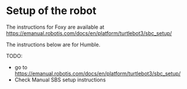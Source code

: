 # Setup of the robot

The instructions for Foxy are available at https://emanual.robotis.com/docs/en/platform/turtlebot3/sbc_setup/

The instructions below are for Humble.


TODO:
- go to https://emanual.robotis.com/docs/en/platform/turtlebot3/sbc_setup/
- Check Manual SBS setup instructions
